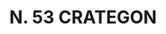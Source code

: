 ---
title: "N. 53 CRATEGON"
plant-name: "N. 53"
plant-number: "053"
plant-xml: "/assets/xml/plant053.xml"
plant-img1: "/assets/img/plant053_verso.jpg"
plant-img2: "/assets/img/plant053.jpg"
plant-title: "N. 53 CRATEGON"
plant-taxon-link: ""
plant-taxon-content: ""
layout: single-xml
---